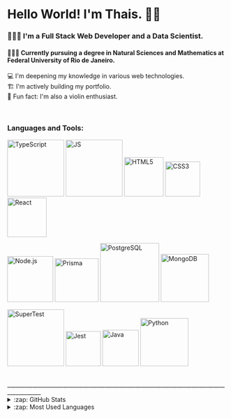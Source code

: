 # Hello World! I'm Thais. 👋🏽

### 👩🏾‍💻 I'm a Full Stack Web Developer and a Data Scientist. <br />
#### 👩🏾‍🔬 Currently pursuing a degree in Natural Sciences and Mathematics at Federal University of Rio de Janeiro. <br />
💻 I'm deepening my knowledge in various web technologies. <br />
🏗 I'm actively building my portfolio. <br />
🎻 Fun fact: I'm also a violin enthusiast.

<br />

### Languages and Tools:
<p align="left">
  <img alt="TypeScript" width="130px" src="https://img.shields.io/badge/TypeScript-007ACC?style=for-the-badge&logo=typescript&logoColor=white" />
  <img alt="JS" width="130px" src="https://img.shields.io/badge/JavaScript-323330?style=for-the-badge&logo=javascript&logoColor=F7DF1E" />
  <img alt="HTML5" width="90px" src="https://img.shields.io/badge/HTML5-E34F26?style=for-the-badge&logo=html5&logoColor=white" />
  <img alt="CSS3" width="80px" src="https://img.shields.io/badge/CSS3-1572B6?style=for-the-badge&logo=css3&logoColor=white" />
  <img alt="React" width="90px" src="https://img.shields.io/badge/React-20232A?style=for-the-badge&logo=react&logoColor=61DAFB" />
</p>
<p align="left">
  <img alt="Node.js" width="105px" src="https://img.shields.io/badge/Node.js-43853D?style=for-the-badge&logo=node.js&logoColor=white" />
  <img alt="Prisma" width="100px" src="https://img.shields.io/badge/Prisma-1B222D?style=for-the-badge&logo=prisma&logoColor=white" />
  <img alt="PostgreSQL" width="135px" src="https://img.shields.io/badge/PostgreSQL-336791?style=for-the-badge&logo=postgresql&logoColor=white" />
  <img alt="MongoDB" width="110px" src="https://img.shields.io/badge/MongoDB-4EA94B?style=for-the-badge&logo=mongodb&logoColor=white" />
</p>
<p align="left">
  <img alt="SuperTest" width="130px" src="https://img.shields.io/badge/SuperTest-1686C5?style=for-the-badge&logo=node.js&logoColor=white" />
  <img alt="Jest" width="80px" src="https://img.shields.io/badge/Jest-C21325?style=for-the-badge&logo=jest&logoColor=white" />
<img alt="Java"width="83px" src="https://img.shields.io/badge/Java-ED8B00?style=for-the-badge&logo=openjdk&logoColor=white" />
<img alt="Python" width="110px" src="https://img.shields.io/badge/Python-3776AB?style=for-the-badge&logo=python&logoColor=white" />
</p>

<br />
__________________________________________________________________________________________
<details>
  <summary>:zap: GitHub Stats</summary>

  <img align="center" alt="GitHub Stats" src="https://github-readme-stats.vercel.app/api?username=ThaisFReis" />

</details>

<details>
  <summary>:zap: Most Used Languages</summary>

<img align="center" alt="GitHub Top Languages" src="https://github-readme-stats.vercel.app/api/top-langs/?username=ThaisFReis" />

</details>
